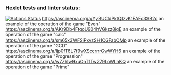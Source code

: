 ### Hexlet tests and linter status:
[![Actions Status](https://github.com/JavaQuaker/java-project-61/workflows/hexlet-check/badge.svg)](https://github.com/JavaQuaker/java-project-61/actions)
 https://asciinema.org/a/YyBUCldPktQlzvK1EAEc3SB2c an example of the operation of the game "Even" 
  https://asciinema.org/a/AKr9Db4FtqoU904hVGkzz8iqE an example of the operation of the game "calc"  
  https://asciinema.org/a/sm65x3WFSiPxvzSH1CGFabOMp an example of the operation of the game "GCD"  
  https://asciinema.org/a/ljp0fT6L7f9wXSccrnrGwWYH6 an example of the operation of the game "Progression"
  https://asciinema.org/a/w7Zhlw9xuOnT1Tw279LoWLhKQ an example of the operation of the game "Prime"
